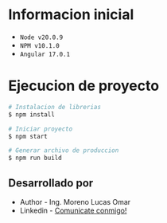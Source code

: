 # Informacion inicial
- `Node v20.0.9`
- `NPM v10.1.0`
- `Angular 17.0.1`

# Ejecucion de proyecto

```bash
# Instalacion de librerias
$ npm install

# Iniciar proyecto
$ npm start

# Generar archivo de produccion
$ npm run build
```

## Desarrollado por

- Author - Ing. Moreno Lucas Omar
- Linkedin - [Comunicate conmigo!](https://www.linkedin.com/in/lucas-omar-moreno-16246678)
